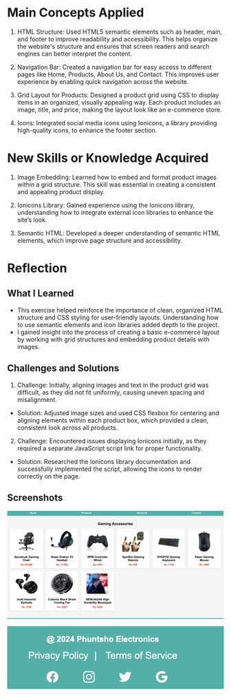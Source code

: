 # Main Concepts Applied

1. HTML Structure: Used HTML5 semantic elements such as header, main, and footer to improve readability and accessibility. This helps organize the website's structure and ensures that screen readers and search engines can better interpret the content.

2. Navigation Bar: Created a navigation bar for easy access to different pages like Home, Products, About Us, and Contact. This improves user experience by enabling quick navigation across the website.

3. Grid Layout for Products: Designed a product grid using CSS to display items in an organized, visually appealing way. Each product includes an image, title, and price, making the layout look like an e-commerce store.

4. Icons: Integrated social media icons using Ionicons, a library providing high-quality icons, to enhance the footer section.


# New Skills or Knowledge Acquired

1. Image Embedding: Learned how to embed and format product images within a grid structure. This skill was essential in creating a consistent and appealing product display.

2. Ionicons Library: Gained experience using the Ionicons library, understanding how to integrate external icon libraries to enhance the site’s look.

3. Semantic HTML: Developed a deeper understanding of semantic HTML elements, which improve page structure and accessibility.


# Reflection
## What I Learned

* This exercise helped reinforce the importance of clean, organized HTML structure and CSS styling for user-friendly layouts. Understanding how to use semantic elements and icon libraries added depth to the project.
* I gained insight into the process of creating a basic e-commerce layout by working with grid structures and embedding product details with images.


## Challenges and Solutions

1. Challenge: Initially, aligning images and text in the product grid was difficult, as they did not fit uniformly, causing uneven spacing and misalignment.
* Solution: Adjusted image sizes and used CSS flexbox for centering and aligning elements within each product box, which provided a clean, consistent look across all products.

2. Challenge: Encountered issues displaying Ionicons initially, as they required a separate JavaScript script link for proper functionality.
* Solution: Researched the Ionicons library documentation and successfully implemented the script, allowing the icons to render correctly on the page.


## Screenshots

![1](1.png)

![2](2.png)

